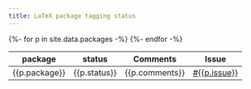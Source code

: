```yaml
---
title: LaTeX package tagging status
---
```




<table style="width:100%">
<thead>
<tr>
<th>package</th>
<th>status</th>
<th>Comments</th>
<th>Issue</th>
</tr>
</th>
</thead>
<tbody>
{%- for p in site.data.packages -%}
<tr>
<td>{{p.package}}</td>
<td>{{p.status}}</td>
<td>{{p.comments}}</td>
<td><a href="https://github.com/latex3/tagging-project/issues/{{p.issue}}">#{{p.issue}}</a></td>
</tr>
{%- endfor -%}
<tbody>
</table>



